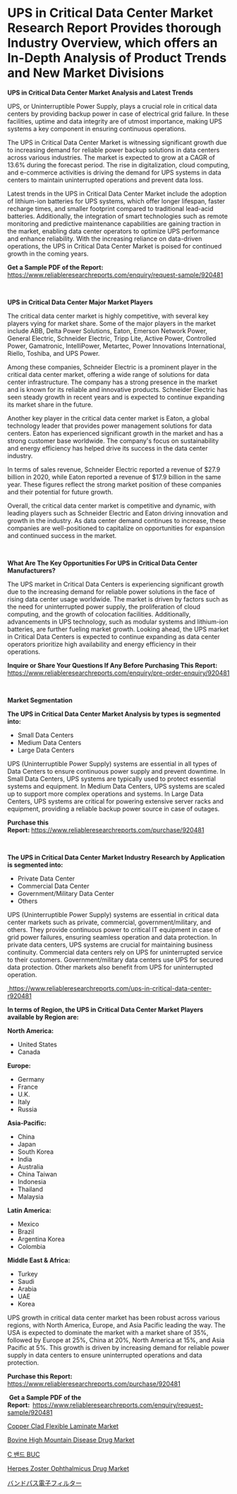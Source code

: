 <p><h1>UPS in Critical Data Center Market Research Report Provides thorough Industry Overview, which offers an In-Depth Analysis of Product Trends and New Market Divisions</h1></p><p><strong>UPS in Critical Data Center Market Analysis and Latest Trends</strong></p>
<p><p>UPS, or Uninterruptible Power Supply, plays a crucial role in critical data centers by providing backup power in case of electrical grid failure. In these facilities, uptime and data integrity are of utmost importance, making UPS systems a key component in ensuring continuous operations.</p><p>The UPS in Critical Data Center Market is witnessing significant growth due to increasing demand for reliable power backup solutions in data centers across various industries. The market is expected to grow at a CAGR of 13.6% during the forecast period. The rise in digitalization, cloud computing, and e-commerce activities is driving the demand for UPS systems in data centers to maintain uninterrupted operations and prevent data loss.</p><p>Latest trends in the UPS in Critical Data Center Market include the adoption of lithium-ion batteries for UPS systems, which offer longer lifespan, faster recharge times, and smaller footprint compared to traditional lead-acid batteries. Additionally, the integration of smart technologies such as remote monitoring and predictive maintenance capabilities are gaining traction in the market, enabling data center operators to optimize UPS performance and enhance reliability. With the increasing reliance on data-driven operations, the UPS in Critical Data Center Market is poised for continued growth in the coming years.</p></p>
<p><strong>Get a Sample PDF of the Report:&nbsp;</strong> <a href="https://www.reliableresearchreports.com/enquiry/request-sample/920481">https://www.reliableresearchreports.com/enquiry/request-sample/920481</a></p>
<p>&nbsp;</p>
<p><strong>UPS in Critical Data Center Major Market Players</strong></p>
<p><p>The critical data center market is highly competitive, with several key players vying for market share. Some of the major players in the market include ABB, Delta Power Solutions, Eaton, Emerson Network Power, General Electric, Schneider Electric, Tripp Lite, Active Power, Controlled Power, Gamatronic, IntelliPower, Metartec, Power Innovations International, Riello, Toshiba, and UPS Power.</p><p>Among these companies, Schneider Electric is a prominent player in the critical data center market, offering a wide range of solutions for data center infrastructure. The company has a strong presence in the market and is known for its reliable and innovative products. Schneider Electric has seen steady growth in recent years and is expected to continue expanding its market share in the future.</p><p>Another key player in the critical data center market is Eaton, a global technology leader that provides power management solutions for data centers. Eaton has experienced significant growth in the market and has a strong customer base worldwide. The company's focus on sustainability and energy efficiency has helped drive its success in the data center industry.</p><p>In terms of sales revenue, Schneider Electric reported a revenue of $27.9 billion in 2020, while Eaton reported a revenue of $17.9 billion in the same year. These figures reflect the strong market position of these companies and their potential for future growth.</p><p>Overall, the critical data center market is competitive and dynamic, with leading players such as Schneider Electric and Eaton driving innovation and growth in the industry. As data center demand continues to increase, these companies are well-positioned to capitalize on opportunities for expansion and continued success in the market.</p></p>
<p>&nbsp;</p>
<p><strong>What Are The Key Opportunities For UPS in Critical Data Center Manufacturers?</strong></p>
<p><p>The UPS market in Critical Data Centers is experiencing significant growth due to the increasing demand for reliable power solutions in the face of rising data center usage worldwide. The market is driven by factors such as the need for uninterrupted power supply, the proliferation of cloud computing, and the growth of colocation facilities. Additionally, advancements in UPS technology, such as modular systems and lithium-ion batteries, are further fueling market growth. Looking ahead, the UPS market in Critical Data Centers is expected to continue expanding as data center operators prioritize high availability and energy efficiency in their operations.</p></p>
<p><strong>Inquire or Share Your Questions If Any Before Purchasing This Report:</strong> <a href="https://www.reliableresearchreports.com/enquiry/pre-order-enquiry/920481">https://www.reliableresearchreports.com/enquiry/pre-order-enquiry/920481</a></p>
<p>&nbsp;</p>
<p><strong>Market Segmentation</strong></p>
<p><strong>The UPS in Critical Data Center Market Analysis by types is segmented into:</strong></p>
<p><ul><li>Small Data Centers</li><li>Medium Data Centers</li><li>Large Data Centers</li></ul></p>
<p><p>UPS (Uninterruptible Power Supply) systems are essential in all types of Data Centers to ensure continuous power supply and prevent downtime. In Small Data Centers, UPS systems are typically used to protect essential systems and equipment. In Medium Data Centers, UPS systems are scaled up to support more complex operations and systems. In Large Data Centers, UPS systems are critical for powering extensive server racks and equipment, providing a reliable backup power source in case of outages.</p></p>
<p><strong>Purchase this Report:&nbsp;</strong><a href="https://www.reliableresearchreports.com/purchase/920481">https://www.reliableresearchreports.com/purchase/920481</a></p>
<p>&nbsp;</p>
<p><strong>The UPS in Critical Data Center Market Industry Research by Application is segmented into:</strong></p>
<p><ul><li>Private Data Center</li><li>Commercial Data Center</li><li>Government/Military Data Center</li><li>Others</li></ul></p>
<p><p>UPS (Uninterruptible Power Supply) systems are essential in critical data center markets such as private, commercial, government/military, and others. They provide continuous power to critical IT equipment in case of grid power failures, ensuring seamless operation and data protection. In private data centers, UPS systems are crucial for maintaining business continuity. Commercial data centers rely on UPS for uninterrupted service to their customers. Government/military data centers use UPS for secured data protection. Other markets also benefit from UPS for uninterrupted operation.</p></p>
<p><a href="https://www.reliableresearchreports.com/ups-in-critical-data-center-r920481">&nbsp;https://www.reliableresearchreports.com/ups-in-critical-data-center-r920481</a></p>
<p><strong>In terms of Region, the UPS in Critical Data Center Market Players available by Region are:</strong></p>
<p>
    <p> <strong> North America: </strong>
        <ul>
            <li>United States</li>
            <li>Canada</li>
        </ul>
        </p> 
    <p> <strong> Europe: </strong>
        <ul>
            <li>Germany</li>
            <li>France</li>
            <li>U.K.</li>
            <li>Italy</li>
            <li>Russia</li>
        </ul>
        </p> 
    <p> <strong> Asia-Pacific: </strong>
        <ul>
            <li>China</li>
            <li>Japan</li>
            <li>South Korea</li>
            <li>India</li>
            <li>Australia</li>
            <li>China Taiwan</li>
            <li>Indonesia</li>
            <li>Thailand</li>
            <li>Malaysia</li>
        </ul>
        </p> 
    <p> <strong> Latin America: </strong>
        <ul>
            <li>Mexico</li>
            <li>Brazil</li>
            <li>Argentina Korea</li>
            <li>Colombia</li>
        </ul>
        </p> 
    <p> <strong> Middle East & Africa: </strong>
        <ul>
            <li>Turkey</li>
            <li>Saudi</li>
            <li>Arabia</li>
            <li>UAE</li>
            <li>Korea</li>
        </ul>
    </p>
    </p>
<p><p>UPS growth in critical data center market has been robust across various regions, with North America, Europe, and Asia Pacific leading the way. The USA is expected to dominate the market with a market share of 35%, followed by Europe at 25%, China at 20%, North America at 15%, and Asia Pacific at 5%. This growth is driven by increasing demand for reliable power supply in data centers to ensure uninterrupted operations and data protection.</p></p>
<p><strong>Purchase this Report: </strong><a href="https://www.reliableresearchreports.com/purchase/920481">https://www.reliableresearchreports.com/purchase/920481</a></p>
<p>&nbsp;<strong>Get a Sample PDF of the Report:&nbsp;&nbsp;</strong><a href="https://www.reliableresearchreports.com/enquiry/request-sample/920481">https://www.reliableresearchreports.com/enquiry/request-sample/920481</a></p>
<p><strong></strong></p>
<p><p><a href="https://www.linkedin.com/pulse/copper-clad-flexible-laminate-market-research-report-its-iub6f?trackingId=vu38iciWR2mQJ%2F3YHK%2ByWg%3D%3D">Copper Clad Flexible Laminate Market</a></p><p><a href="https://github.com/seekum/Market-Research-Report-List-2/blob/main/bovine-high-mountain-disease-drug-market.md">Bovine High Mountain Disease Drug Market</a></p><p><a href="https://medium.com/@constantinvon/2024%EB%85%84%EB%B6%80%ED%84%B0-2031%EB%85%84%EA%B9%8C%EC%A7%80-%EA%B8%B0%EA%B0%84%EC%9D%84-%EC%9C%84%ED%95%9C-c-%EB%B0%B4%EB%93%9C-buc-%EC%8B%9C%EC%9E%A5-%EB%B6%84%EC%84%9D-%EB%B0%8F-%ED%81%AC%EA%B8%B0-%EC%98%88%EC%B8%A1-1cf19551739f">C 밴드 BUC</a></p><p><a href="https://github.com/timeliteaut/Market-Research-Report-List-2/blob/main/herpes-zoster-ophthalmicus-drug-market.md">Herpes Zoster Ophthalmicus Drug Market</a></p><p><a href="https://medium.com/@abdielkilback/%E3%83%90%E3%83%B3%E3%83%89%E3%83%91%E3%82%B9%E9%9B%BB%E5%AD%90%E3%83%95%E3%82%A3%E3%83%AB%E3%82%BF%E3%83%BC%E5%B8%82%E5%A0%B4-%E3%82%B7%E3%82%A7%E3%82%A2-%E5%B8%82%E5%A0%B4%E5%8B%95%E5%90%91-%E3%81%8A%E3%82%88%E3%81%B3%E5%B0%86%E6%9D%A5%E3%81%AE%E6%88%90%E9%95%B7%E3%82%92%E6%8E%A2%E3%82%8B-910a72d3db80">バンドパス電子フィルター</a></p></p>